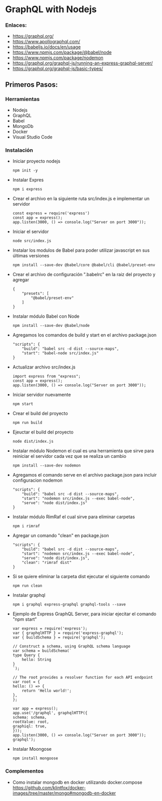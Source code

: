 # GraphQL with Nodejs

### Enlaces:

- https://graphql.org/
- https://www.apollographql.com/
- https://babeljs.io/docs/en/usage
- https://www.npmjs.com/package/@babel/node
- https://www.npmjs.com/package/nodemon
- https://graphql.org/graphql-js/running-an-express-graphql-server/
- https://graphql.org/graphql-js/basic-types/

## Primeros Pasos:
### Herramientas
- Nodejs
- GraphQL
- Babel
- MongoDb
- Docker
- Visual Studio Code

### Instalación 
- Iniciar proyecto nodejs
    ```
    npm init -y
    ```
- Instalar Expres
    ```
    npm i express
    ```
- Crear el archivo en la siguiente ruta src/index.js e implementar un servidor 
    ```
    const express = require('express')
    const app = express();
    app.listen(3000, () => console.log("Server on port 3000"));
    ```
- Iniciar el servidor
    ```
    node src/index.js
    ```
- Instalar los modulos de Babel para poder utilizar javascript en sus últimas versiones 
    ```
    npm install --save-dev @babel/core @babel/cli @babel/preset-env
    ```
- Crear el archivo de configuración ".babelrc" en la raiz del proyecto y agregar 
    ```
    {
        "presets": [
            "@babel/preset-env"
        ]
    }
    ```
- Instalar módulo Babel con Node
    ```
    npm install --save-dev @babel/node
    ```
- Agregamos los comandos de build y start en el archivo package.json
    ```
    "scripts": {
        "build": "babel src -d dist --source-maps",
        "start": "babel-node src/index.js"
    }
    ```
- Actualizar archivo src/index.js
    ```
    import express from "express";
    const app = express();
    app.listen(3000, () => console.log("Server on port 3000"));
    ```
- Iniciar servidor nuevamente
    ```
    npm start
    ```
- Crear el build del proyecto
    ```
    npm run build
    ```
- Ejeuctar el build del proyecto
    ```
    node dist/index.js
    ```
- Instalar módulo Nodemon el cual  es una herramienta que sirve para reiniciar el servidor cada vez que se realiza un cambio
    ```
    npm install --save-dev nodemon
    ```
- Agregamos el comando serve  en el archivo package.json para incluir configuracion nodemon
    ```
    "scripts": {
        "build": "babel src -d dist --source-maps",
        "start": "nodemon src/index.js --exec babel-node",
        "serve": "node dist/index.js"
    }
    ```
- Instalar módulo RimRaf el cual sirve para eliminar carpetas
    ```
    npm i rimraf
    ```
- Agregar un comando "clean" en package.json
    ```
    "scripts": {
        "build": "babel src -d dist --source-maps",
        "start": "nodemon src/index.js --exec babel-node",
        "serve": "node dist/index.js",
        "clean": "rimraf dist"
    }
    ```
- Si se quiere eliminar la carpeta dist ejecutar el siguiente comando
    ```
    npm run clean
    ```
- Instalar graphql
    ```
    npm i graphql express-graphql graphql-tools --save
    ```
- Ejemplo de Express GraphQL Server, para iniciar ejecitar el comando "npm start"
    ```
    var express = require('express');
    var { graphqlHTTP } = require('express-graphql');
    var { buildSchema } = require('graphql');

    // Construct a schema, using GraphQL schema language
    var schema = buildSchema(`
    type Query {
        hello: String
    }
    `);

    // The root provides a resolver function for each API endpoint
    var root = {
    hello: () => {
        return 'Hello world!';
    },
    };

    var app = express();
    app.use('/graphql', graphqlHTTP({
    schema: schema,
    rootValue: root,
    graphiql: true,
    }));
    app.listen(3000, () => console.log("Server on port 3000"));
    graphql');
    ```

- Instalar Moongose
    ```
    npm install mongoose
    ```
### Complementos
- Como instalar mongodb en docker utilizando docker.compose
https://github.com/klintfox/docker-images/tree/master/mongo#mongodb-en-docker